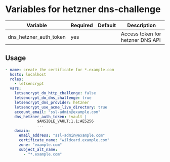 # Variables for hetzner dns-challenge

| Variable               | Required | Default | Description
|------------------------|----------|---------|------------
| dns_hetzner_auth_token | yes      |         | Access token for hetzner DNS API

## Usage

```yaml
- name: create the certificate for *.example.com
  hosts: localhost
  roles:
    - letsencrypt
  vars:
    letsencrypt_do_http_challenge: false
    letsencrypt_do_dns_challenge: true
    letsencrypt_dns_provider: hetzner
    letsencrypt_use_acme_live_directory: true
    account_email: "ssl-admin@example.com"
    dns_hetzner_auth_token: !vault |
              $ANSIBLE_VAULT;1.1;AES256
              ...
    domain:
      email_address: "ssl-admin@example.com"
      certificate_name: "wildcard.example.com"
      zone: "example.com"
      subject_alt_name:
        - "*.example.com"
```
